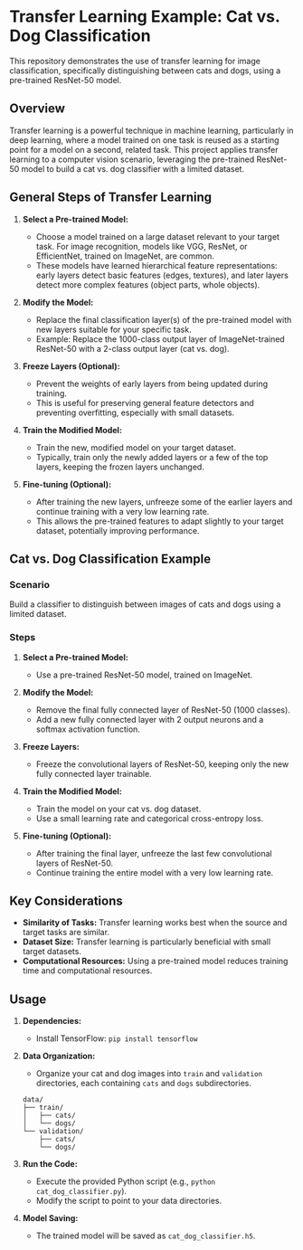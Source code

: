 # Transfer Learning Example: Cat vs. Dog Classification

This repository demonstrates the use of transfer learning for image classification, specifically distinguishing between cats and dogs, using a pre-trained ResNet-50 model.

## Overview

Transfer learning is a powerful technique in machine learning, particularly in deep learning, where a model trained on one task is reused as a starting point for a model on a second, related task. This project applies transfer learning to a computer vision scenario, leveraging the pre-trained ResNet-50 model to build a cat vs. dog classifier with a limited dataset.

## General Steps of Transfer Learning

1.  **Select a Pre-trained Model:**
    * Choose a model trained on a large dataset relevant to your target task. For image recognition, models like VGG, ResNet, or EfficientNet, trained on ImageNet, are common.
    * These models have learned hierarchical feature representations: early layers detect basic features (edges, textures), and later layers detect more complex features (object parts, whole objects).

2.  **Modify the Model:**
    * Replace the final classification layer(s) of the pre-trained model with new layers suitable for your specific task.
    * Example: Replace the 1000-class output layer of ImageNet-trained ResNet-50 with a 2-class output layer (cat vs. dog).

3.  **Freeze Layers (Optional):**
    * Prevent the weights of early layers from being updated during training.
    * This is useful for preserving general feature detectors and preventing overfitting, especially with small datasets.

4.  **Train the Modified Model:**
    * Train the new, modified model on your target dataset.
    * Typically, train only the newly added layers or a few of the top layers, keeping the frozen layers unchanged.

5.  **Fine-tuning (Optional):**
    * After training the new layers, unfreeze some of the earlier layers and continue training with a very low learning rate.
    * This allows the pre-trained features to adapt slightly to your target dataset, potentially improving performance.

## Cat vs. Dog Classification Example

### Scenario

Build a classifier to distinguish between images of cats and dogs using a limited dataset.

### Steps

1.  **Select a Pre-trained Model:**
    * Use a pre-trained ResNet-50 model, trained on ImageNet.

2.  **Modify the Model:**
    * Remove the final fully connected layer of ResNet-50 (1000 classes).
    * Add a new fully connected layer with 2 output neurons and a softmax activation function.

3.  **Freeze Layers:**
    * Freeze the convolutional layers of ResNet-50, keeping only the new fully connected layer trainable.

4.  **Train the Modified Model:**
    * Train the model on your cat vs. dog dataset.
    * Use a small learning rate and categorical cross-entropy loss.

5.  **Fine-tuning (Optional):**
    * After training the final layer, unfreeze the last few convolutional layers of ResNet-50.
    * Continue training the entire model with a very low learning rate.

## Key Considerations

* **Similarity of Tasks:** Transfer learning works best when the source and target tasks are similar.
* **Dataset Size:** Transfer learning is particularly beneficial with small target datasets.
* **Computational Resources:** Using a pre-trained model reduces training time and computational resources.

## Usage

1.  **Dependencies:**
    * Install TensorFlow: `pip install tensorflow`

2.  **Data Organization:**
    * Organize your cat and dog images into `train` and `validation` directories, each containing `cats` and `dogs` subdirectories.
    ```
    data/
    ├── train/
    │   ├── cats/
    │   └── dogs/
    └── validation/
        ├── cats/
        └── dogs/
    ```

3.  **Run the Code:**
    * Execute the provided Python script (e.g., `python cat_dog_classifier.py`).
    * Modify the script to point to your data directories.

4.  **Model Saving:**
    * The trained model will be saved as `cat_dog_classifier.h5`.
